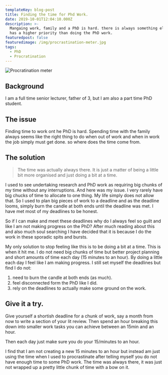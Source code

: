 ```yaml
---
templateKey: blog-post
title: Finding the time for Phd Work.
date: 2019-10-01T12:04:10.000Z
description: >-
  Mangaing work, family and a PhD is hard. there is always something else that
  has a higher priority than doing the PhD work.
featuredpost: false
featuredimage: /img/procrastination-meter.jpg
tags:
  - PhD
  - Procratination
---
```

![Procratination meter](/img/procrastination-meter.jpg)

## Background

I am a full time senior lecturer, father of 3, but I am also a part time PhD student. 

## The issue

Finding time to work ont he PhD is hard. Spending time with the family always seems like the right thing to do when out of work and when in work the job simply must get done. so where does the time come from. 

## The solution

> The time was actually always there. It is just  a matter of being a little bit more organised and just doing a bit at a time. 

I used to see undertaking research and PhD work as requiring big chunks of my time without any interruptions. And here was my issue. I very rarely have big chucks of time to allocate to one thing. My life simply does not allow that. So I used to plan big pieces of work to a deadline and as the deadline looms, simply burn the candle at both ends until the deadline was met. I have met most of my deadlines to be honest.

So if I can make and meet these deadlines why do I always feel so guilt and like I am not making progress on the PhD? After much reading about this and also much soul searching I have decided that it is because I do the work in these sporadic spits and bursts. 

My only solution to stop feeling like this is to be doing a bit at a time. This is when it hit me. I do not need big chunks of time but better project planning and short amounts of time each day (15 minutes to an hour). By doing a little each day I feel like I am making progress. I still set myself the deadlines but find I do not:

1. need to burn the candle at both ends (as much).
2. feel disconnected form the PhD like I did.
3. rely on the deadlines to actually make some ground on the work.

## Give it a try. 

Give yourself a shortish deadline for a chunk of work, say a month from now to write a section of your lit review. Then spend an hour breaking this down into smaller work tasks you can achieve between an 15min and an hour.

Then each day just make sure you do your 15/minutes to an hour. 

I find that I am not creating a new 15 minutes to an hour but instead am just using the time when I used to procrastinate after telling myself you do not have enough time to some PhD work.  The time was always there, it was just not wrapped up a pretty little chunk of time with a bow on it.
